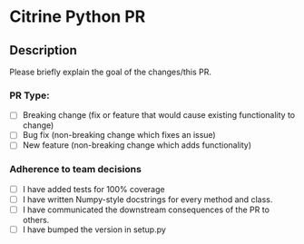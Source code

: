 # Citrine Python PR

## Description 
Please briefly explain the goal of the changes/this PR.

### PR Type:
- [ ] Breaking change (fix or feature that would cause existing functionality to change)
- [ ] Bug fix (non-breaking change which fixes an issue)
- [ ] New feature (non-breaking change which adds functionality)

### Adherence to team decisions
- [ ] I have added tests for 100% coverage
- [ ] I have written Numpy-style docstrings for every method and class.
- [ ] I have communicated the downstream consequences of the PR to others.
- [ ] I have bumped the version in setup.py
